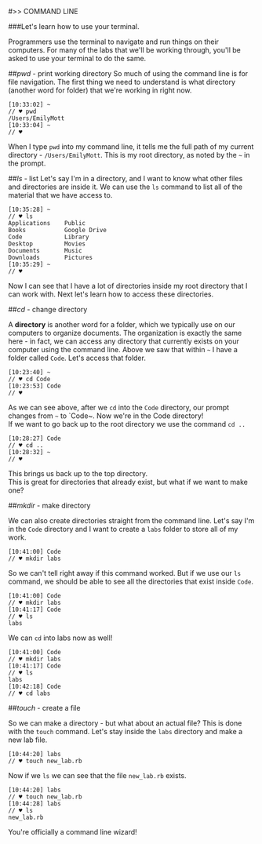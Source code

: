 #>> COMMAND LINE

###Let's learn how to use your terminal.

Programmers use the terminal to navigate and run things on their computers. For many of the labs that we'll be working through, you'll be asked to use your terminal to do the same. 		


##*pwd* - print working directory
So much of using the command line is for file navigation. The first thing we need to understand is what directory (another word for folder) that we're working in right now.

	[10:33:02] ~
	// ♥ pwd
	/Users/EmilyMott
	[10:33:04] ~
	// ♥

When I type `pwd` into my command line, it tells me the full path of my current directory - `/Users/EmilyMott`. This is my root directory, as noted by the `~` in the prompt.

##*ls* - list
Let's say I'm in a directory, and I want to know what other files and directories are inside it. We can use the `ls` command to list all of the material that we have access to.

	[10:35:28] ~
	// ♥ ls
	Applications	Public
	Books			Google Drive
	Code			Library			
	Desktop			Movies			
	Documents		Music
	Downloads		Pictures
	[10:35:29] ~
	// ♥

Now I can see that I have a lot of directories inside my root directory that I can work with. Next let's learn how to access these directories.


##*cd* - change directory

A **directory** is another word for a folder, which we typically use on our computers to organize documents. The organization is exactly the same here - in fact, we can access any directory that currently exists on your computer using the command line.	Above we saw that within `~` I have a folder called `Code`. Let's access that folder.

	[10:23:40] ~
	// ♥ cd Code
	[10:23:53] Code
	// ♥

As we can see above, after we `cd` into the `Code` directory, our prompt changes from `~` to `Code~. Now we're in the Code directory!		
If we want to go back up to the root directory we use the command ``cd ..``

	[10:28:27] Code
	// ♥ cd ..
	[10:28:32] ~
	// ♥

This brings us back up to the top directory.		
This is great for directories that already exist, but what if we want to make one?

##*mkdir* - make directory

We can also create directories straight from the command line. Let's say I'm in the `Code` directory and I want to create a `labs` folder to store all of my work.

	[10:41:00] Code
	// ♥ mkdir labs

So we can't tell right away if this command worked. But if we use our `ls` command, we should be able to see all the directories that exist inside `Code`.

	[10:41:00] Code
	// ♥ mkdir labs
	[10:41:17] Code
	// ♥ ls
	labs

We can `cd` into labs now as well!

	[10:41:00] Code
	// ♥ mkdir labs
	[10:41:17] Code
	// ♥ ls
	labs
	[10:42:18] Code
	// ♥ cd labs


##*touch* - create a file

So we can make a directory - but what about an actual file? This is done with the `touch` command. Let's stay inside the `labs` directory and make a new lab file.

	[10:44:20] labs
	// ♥ touch new_lab.rb

Now if we `ls` we can see that the file `new_lab.rb` exists.

	[10:44:20] labs
	// ♥ touch new_lab.rb
	[10:44:28] labs
	// ♥ ls
	new_lab.rb

You're officially a command line wizard!
